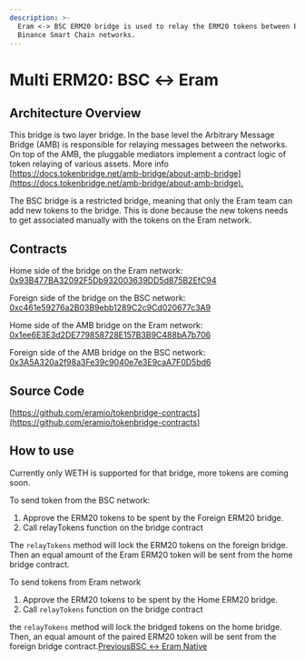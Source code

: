 ```yaml
---
description: >-
  Eram <-> BSC ERM20 bridge is used to relay the ERM20 tokens between Eram and
  Binance Smart Chain networks.
---
```


# Multi ERM20: BSC ↔ Eram

## Architecture Overview <a id="architecture-overview"></a>

This bridge is two layer bridge. In the base level the Arbitrary Message Bridge \(AMB\) is responsible for relaying messages between the networks. On top of the AMB, the pluggable mediators implement a contract logic of token relaying of various assets. More info [https://docs.tokenbridge.net/amb-bridge/about-amb-bridge](https://docs.tokenbridge.net/amb-bridge/about-amb-bridge).‌

The BSC bridge is a restricted bridge, meaning that only the Eram team can add new tokens to the bridge. This is done because the new tokens needs to get associated manually with the tokens on the Eram network.‌

## Contracts <a id="contracts"></a>

Home side of the bridge on the Eram network: [0x93B477BA32092F5Db932003639DD5d875B2EfC94](https://eramscan.com/address/0x93B477BA32092F5Db932003639DD5d875B2EfC94/transactions)​‌

Foreign side of the bridge on the BSC network: [0xc461e59276a2B03B9ebb1289C2c9Cd020677c3A9](https://bscscan.com/address/0xc461e59276a2B03B9ebb1289C2c9Cd020677c3A9)​‌

Home side of the AMB bridge on the Eram network: [0x1ee6E3E3d2DE779858728E157B3B9C488bA7b706](https://eramscan.com/address/0x1ee6E3E3d2DE779858728E157B3B9C488bA7b706/transactions)​‌

Foreign side of the AMB bridge on the BSC network: [0x3A5A320a2f98a3Fe39c9040e7e3E9caA7F0D5bd6](https://bscscan.com/address/0x3A5A320a2f98a3Fe39c9040e7e3E9caA7F0D5bd6)​‌

## Source Code <a id="source-code"></a>

[https://github.com/eramio/tokenbridge-contracts](https://github.com/eramio/tokenbridge-contracts)

## How to use <a id="how-to-use"></a>

Currently only WETH is supported for that bridge, more tokens are coming soon.‌

To send token from the BSC network:‌

1. Approve the ERM20 tokens to be spent by the Foreign ERM20 bridge.
2. Call relayTokens function on the bridge contract

The `relayTokens` method will lock the ERM20 tokens on the foreign bridge. Then an equal amount of the Eram ERM20 token will be sent from the home bridge contract.‌

To send tokens from Eram network‌

1. Approve the ERM20 tokens to be spent by the Home ERM20 bridge.
2. Call `relayTokens` function on the bridge contract

the `relayTokens` method will lock the bridged tokens on the home bridge. Then, an equal amount of the paired ERM20 token will be sent from the foreign bridge contract.[PreviousBSC ↔ Eram Native](https://app.gitbook.com/@eram-1/s/eram-dev-docs/~/drafts/-MdkekktVnuRGEokLu71/bridges/bridges/bsc-eram-native/@merged)[  
](https://app.gitbook.com/@eram-1/s/eram-dev-docs/~/drafts/-MdkekktVnuRGEokLu71/bridges/bridges/eth-eram-native-bridge/@merged)

